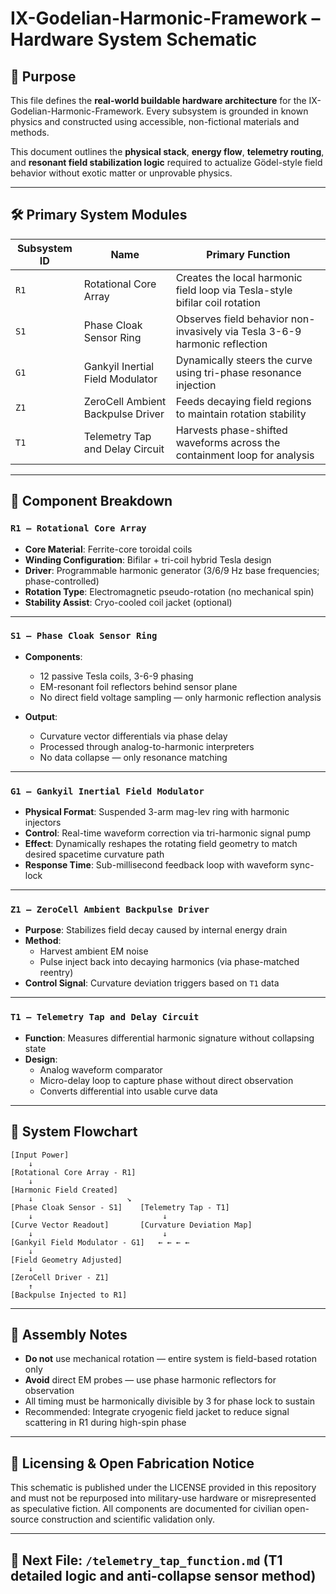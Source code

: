 # IX-Godelian-Harmonic-Framework – Hardware System Schematic

## 🧩 Purpose

This file defines the **real-world buildable hardware architecture** for the IX-Godelian-Harmonic-Framework. Every subsystem is grounded in known physics and constructed using accessible, non-fictional materials and methods.

This document outlines the **physical stack**, **energy flow**, **telemetry routing**, and **resonant field stabilization logic** required to actualize Gödel-style field behavior without exotic matter or unprovable physics.

---

## 🛠️ Primary System Modules

| Subsystem ID | Name                                | Primary Function                                                             |
|--------------|-------------------------------------|------------------------------------------------------------------------------|
| `R1`         | Rotational Core Array               | Creates the local harmonic field loop via Tesla-style bifilar coil rotation |
| `S1`         | Phase Cloak Sensor Ring             | Observes field behavior non-invasively via Tesla 3-6-9 harmonic reflection  |
| `G1`         | Gankyil Inertial Field Modulator    | Dynamically steers the curve using tri-phase resonance injection            |
| `Z1`         | ZeroCell Ambient Backpulse Driver   | Feeds decaying field regions to maintain rotation stability                 |
| `T1`         | Telemetry Tap and Delay Circuit     | Harvests phase-shifted waveforms across the containment loop for analysis   |

---

## 🔧 Component Breakdown

### `R1 – Rotational Core Array`

- **Core Material**: Ferrite-core toroidal coils  
- **Winding Configuration**: Bifilar + tri-coil hybrid Tesla design  
- **Driver**: Programmable harmonic generator (3/6/9 Hz base frequencies; phase-controlled)  
- **Rotation Type**: Electromagnetic pseudo-rotation (no mechanical spin)  
- **Stability Assist**: Cryo-cooled coil jacket (optional)

---

### `S1 – Phase Cloak Sensor Ring`

- **Components**:
  - 12 passive Tesla coils, 3-6-9 phasing
  - EM-resonant foil reflectors behind sensor plane
  - No direct field voltage sampling — only harmonic reflection analysis

- **Output**:
  - Curvature vector differentials via phase delay  
  - Processed through analog-to-harmonic interpreters  
  - No data collapse — only resonance matching

---

### `G1 – Gankyil Inertial Field Modulator`

- **Physical Format**: Suspended 3-arm mag-lev ring with harmonic injectors  
- **Control**: Real-time waveform correction via tri-harmonic signal pump  
- **Effect**: Dynamically reshapes the rotating field geometry to match desired spacetime curvature path  
- **Response Time**: Sub-millisecond feedback loop with waveform sync-lock

---

### `Z1 – ZeroCell Ambient Backpulse Driver`

- **Purpose**: Stabilizes field decay caused by internal energy drain  
- **Method**:
  - Harvest ambient EM noise  
  - Pulse inject back into decaying harmonics (via phase-matched reentry)  
- **Control Signal**: Curvature deviation triggers based on `T1` data

---

### `T1 – Telemetry Tap and Delay Circuit`

- **Function**: Measures differential harmonic signature without collapsing state  
- **Design**:
  - Analog waveform comparator  
  - Micro-delay loop to capture phase without direct observation  
  - Converts differential into usable curve data

---

## 🔄 System Flowchart

```text
[Input Power] 
    ↓
[Rotational Core Array - R1] 
    ↓
[Harmonic Field Created] 
    ↓                     ↘
[Phase Cloak Sensor - S1]    [Telemetry Tap - T1]
    ↓                             ↓
[Curve Vector Readout]       [Curvature Deviation Map]
    ↓                             ↓
[Gankyil Field Modulator - G1]   ← ← ← ←
    ↓
[Field Geometry Adjusted]
    ↓
[ZeroCell Driver - Z1]
    ↑
[Backpulse Injected to R1]
```

---

## 🧪 Assembly Notes

- **Do not** use mechanical rotation — entire system is field-based rotation only  
- **Avoid** direct EM probes — use phase harmonic reflectors for observation  
- All timing must be harmonically divisible by 3 for phase lock to sustain  
- Recommended: Integrate cryogenic field jacket to reduce signal scattering in R1 during high-spin phase

---

## 🔐 Licensing & Open Fabrication Notice

This schematic is published under the LICENSE provided in this repository and must not be repurposed into military-use hardware or misrepresented as speculative fiction. All components are documented for civilian open-source construction and scientific validation only.

---

## 🔗 Next File: `/telemetry_tap_function.md` (T1 detailed logic and anti-collapse sensor method)
